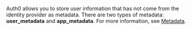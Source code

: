 Auth0 allows you to store user information that has not come from the identity provider as metadata. There are two types of metadata: **user_metadata** and **app_metadata**. For more information, see [Metadata](/users/concepts/overview-user-metadata).
